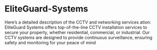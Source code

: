 # EliteGuard-Systems
 Here’s a detailed description of the CCTV and networking services ation: EliteGuard Systems offers top-of-the-line CCTV installation services to secure your property, whether residential, commercial, or industrial. Our CCTV systems are designed to provide continuous surveillance, ensuring safety and monitoring for your peace of mind
